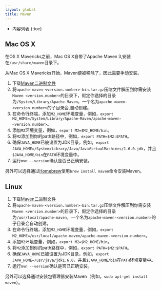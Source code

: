```yaml
---
layout: global
title: Maven
---
```


* 内容列表
{:toc}

## Mac OS X

在OS X Mavericks之前，Mac OS X自带了Apache Maven 3,安装在`/usr/share/maven`目录下。

从Mac OS X Mavericks开始，Maven便被移除了，因此需要手动安装。

1.  下载[Maven二进制文件](http://maven.apache.org/download.cgi)
2.  将`apache-maven-<version.number>-bin.tar.gz`压缩文件解压到你需安装`Maven <version.number>`的目录下，假定你选择的目录为`/System/Library/Apache-Maven`，一个名为`apache-maven-<version.number>`的子目录会,自动创建。
3.  在命令行终端，添加`M2_HOME`环境变量，例如，`export M2_HOME=/System/Library/Apache-Maven/apache-maven-<version.number>`。
4.  添加`M2`环境变量，例如，`export M2=$M2_HOME/bin`。
5.  将`M2`添加到你的path路径中，例如，`export PATH=$M2:$PATH`。
6.  确保`JAVA_HOME`已被设置为JDK目录，例如，`export JAVA_HOME=/System/Library/Java/JavaVirtualMachines/1.6.0.jdk`，并且`$JAVA_HOME/bin`在`PATH`环境变量中。
7.  运行`mvn --version`确认是否已正确安装。

另外可以选择通过[Homebrew](http://brew.sh/)使用`brew install maven`命令安装Maven。

## Linux

1.  下载[Maven二进制文件](http://maven.apache.org/download.cgi)
2.  将`apache-maven-<version.number>-bin.tar.gz`压缩文件解压到你需安装`Maven <version.number>`的目录下，假定你选择的目录为`/usr/local/apache-maven`，一个名为`apache-maven-<version.number>`的子目录会自动创建。
3.  在命令行终端，添加`M2_HOME`环境变量，例如，`export M2_HOME=/usr/local/apache-maven/apache-maven-<version.number>`。
4.  添加`M2`环境变量，例如，`export M2=$M2_HOME/bin`。
5.  将`M2`添加到你的path路径中，例如，`export PATH=$M2:$PATH`。
6.  确保`JAVA_HOME`已被设置为JDK目录，例如，`export JAVA_HOME=/usr/java/jdk1.6.0`，并且`$JAVA_HOME/bin`在`PATH`环境变量中。
7.  运行`mvn --version`确认是否已正确安装。

另外可以选择通过安装包管理器安装Maven（例如，`sudo apt-get install maven`）。
